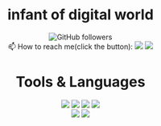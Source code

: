 <div align="center">   

# infant of digital world   

![GitHub followers](https://img.shields.io/github/followers/cocomhwa?style=flat-square)   
📫 How to reach me(click the button):
<a href="https://discordapp.com/users/391199768010817547" target="_blank"><img src="https://img.shields.io/badge/discord-5865F2?style=flat-square&logo=discord&logoColor=white"/></a>
<a href="https://velog.io/@cocomhwa" target="_blank"><img src="https://img.shields.io/badge/Velog-20C997?style=flat-square&logo=Velog&logoColor=white"/></a>   

# Tools & Languages   
   
<a href="https://www.vim.org/" target="_blank"><img src="https://img.shields.io/badge/Vim-019733?style=flat-square&logo=Vim&logoColor=white"/></a>
<a href="https://code.visualstudio.com" target="_blank"><img src="https://img.shields.io/badge/visualstudiocode-007ACC?style=flat-square&logo=visualstudiocode&logoColor=white"/></a>
<a href="https://www.arduino.cc/" target="_blank"><img src="https://img.shields.io/badge/Arduino-00979D?style=flat-square&logo=Arduino&logoColor=white"/></a>
<a href="https://www.blender.org/" target="_blank"><img src="https://img.shields.io/badge/Blender-F5792A?style=flat-square&logo=Blender&logoColor=white"/></a>   
<a href="https://www.open-std.org/jtc1/sc22/wg14/" target="_blank"><img src="https://img.shields.io/badge/C-A8B9CC?style=flat-square&logo=C&logoColor=white"/></a>
<a href="https://cplusplus.com/" target="_blank"><img src="https://img.shields.io/badge/Cplusplus-00599C?style=flat-square&logo=C&logoColor=white"/></a>   
</div>

<!--
**cocomhwa/cocomhwa** is a ✨ _special_ ✨ repository because its `README.md` (this file) appears on your GitHub profile.

Here are some ideas to get you started:

- 🔭 I’m currently working on ...
- 🌱 I’m currently learning ...
- 👯 I’m looking to collaborate on ...
- 🤔 I’m looking for help with ...
- 💬 Ask me about ...
- 📫 How to reach me: ...
- 😄 Pronouns: ...
- ⚡ Fun fact: ...
-->
